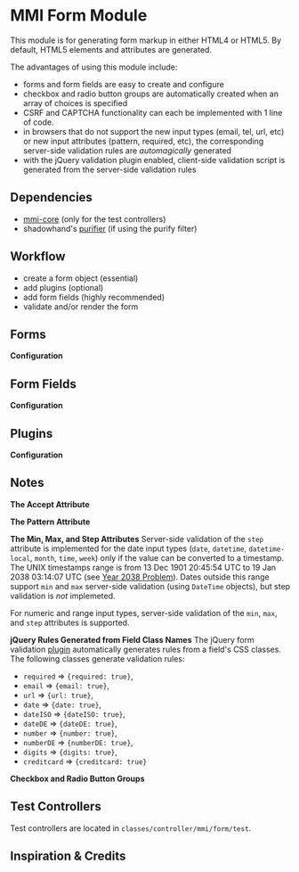 # MMI Form Module

This module is for generating form markup in either HTML4 or HTML5.
By default, HTML5 elements and attributes are generated.

The advantages of using this module include:

* forms and form fields are easy to create and configure
* checkbox and radio button groups are automatically created when an array of choices is
specified
* CSRF and CAPTCHA functionality can each be implemented with 1 line of code.
* in browsers that do not support the new input types (email, tel, url, etc) or new input
attributes (pattern, required, etc), the corresponding server-side validation rules are
*automagically* generated
* with the jQuery validation plugin enabled, client-side validation script is generated
from the server-side validation rules

## Dependencies

* [mmi-core](http://github.com/memakeit/mmi-core) (only for the test controllers)
* shadowhand's [purifier](http://github.com/shadowhand/purifier) (if using the purify filter)

## Workflow

* create a form object (essential)
* add plugins (optional)
* add form fields (highly recommended)
* validate and/or render the form

## Forms

**Configuration**


## Form Fields

**Configuration**


## Plugins

**Configuration**


## Notes

**The Accept Attribute**

**The Pattern Attribute**

**The Min, Max, and Step Attributes**
Server-side validation of the `step` attribute is implemented for the date input types
(`date`, `datetime`, `datetime-local`, `month`, `time`, `week`) only if the value can be converted
to a timestamp.  The UNIX timestamps range is from 13 Dec 1901 20:45:54 UTC to
19 Jan 2038 03:14:07 UTC (see [Year 2038 Problem](http://en.wikipedia.org/wiki/Year_2038_problem)).
Dates outside this range support `min` and `max` server-side validation (using `DateTime` objects),
but step validation is *not* implemeted.

For numeric and range input types, server-side validation of the `min`, `max`, and `step` attributes
is supported.

**jQuery Rules Generated from Field Class Names**
The jQuery form validation [plugin](http://docs.jquery.com/Plugins/Validation) automatically
generates rules from a field's CSS classes. The following classes generate validation rules:

* `required` => `{required: true}`,
* `email` => `{email: true}`,
* `url` => `{url: true}`,
* `date` => `{date: true}`,
* `dateISO` => `{dateISO: true}`,
* `dateDE` => `{dateDE: true}`,
* `number` => `{number: true}`,
* `numberDE` => `{numberDE: true}`,
* `digits` => `{digits: true}`,
* `creditcard` => `{creditcard: true}`

**Checkbox and Radio Button Groups**


## Test Controllers
Test controllers are located in `classes/controller/mmi/form/test`.

## Inspiration &amp; Credits
